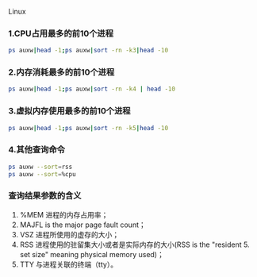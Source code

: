 Linux 
<a name="rU74U"></a>
### 1.CPU占用最多的前10个进程
```bash
ps auxw|head -1;ps auxw|sort -rn -k3|head -10
```
<a name="YwftZ"></a>
### 2.内存消耗最多的前10个进程
```bash
ps auxw|head -1;ps auxw|sort -rn -k4 | head -10
```
<a name="F5yrT"></a>
### 3.虚拟内存使用最多的前10个进程
```bash
ps auxw|head -1;ps auxw|sort -rn -k5|head -10
```
<a name="NPL5J"></a>
### 4.其他查询命令
```bash
ps auxw --sort=rss
ps auxw --sort=%cpu
```
<a name="4cCHV"></a>
### 查询结果参数的含义

1. %MEM 进程的内存占用率；<br />
2. MAJFL is the major page fault count；<br />
3. VSZ 进程所使用的虚存的大小；<br />
4. RSS 进程使用的驻留集大小或者是实际内存的大小(RSS is the "resident 5. set size" meaning physical memory used)；<br />
5. TTY 与进程关联的终端（tty）。<br />
